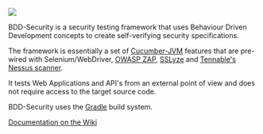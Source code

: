 
![](http://www.continuumsecurity.net/images/bdd-security-logo-small.png)

BDD-Security is a security testing framework that uses Behaviour Driven Development concepts to create self-verifying security specifications.

The framework is essentially a set of [Cucumber-JVM](http://cucumber.io) features that are pre-wired with Selenium/WebDriver, [OWASP ZAP](https://www.owasp.org/index.php/OWASP_Zed_Attack_Proxy_Project), [SSLyze](https://github.com/nabla-c0d3/sslyze) and [Tennable's Nessus scanner](http://www.tenable.com/products/nessus-vulnerability-scanner).

It tests Web Applications and API's from an external point of view and does not require access to the target source code.

BDD-Security uses the [Gradle](http://www.gradle.org) build system.

[Documentation on the Wiki](https://github.com/continuumsecurity/bdd-security/wiki)

